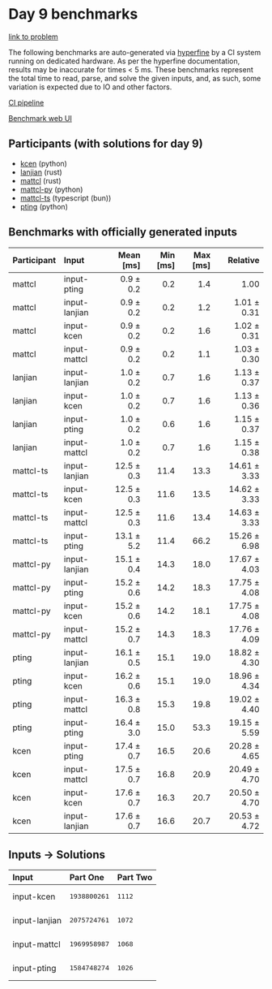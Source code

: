 # Day 9 benchmarks

[link to problem](https://adventofcode.com/2023/day/9)

The following benchmarks are auto-generated via
[hyperfine](https://github.com/sharkdp/hyperfine) by a CI system running on
dedicated hardware. As per the hyperfine documentation, results may be
inaccurate for times < 5 ms. These benchmarks represent the total time to read,
parse, and solve the given inputs, and, as such, some variation is expected due
to IO and other factors.

[CI pipeline](http://ci.papercode.net:8080/teams/main/pipelines/aoc2023)

[Benchmark web UI](https://aoc.ancalagon.black)


## Participants (with solutions for day 9)

- [kcen](https://github.com/kcen/aoc2023) (python)
- [lanjian](https://github.com/lanjian/aoc-2023) (rust)
- [mattcl](https://github.com/mattcl/aoc2023) (rust)
- [mattcl-py](https://github.com/mattcl/aoc2023-py) (python)
- [mattcl-ts](https://github.com/mattcl/aoc2023-js) (typescript (bun))
- [pting](https://github.com/pting/aoc2023) (python)


## Benchmarks with officially generated inputs

| Participant | Input | Mean [ms] | Min [ms] | Max [ms] | Relative |
|:---|:---|---:|---:|---:|---:|
| mattcl | input-pting | 0.9 ± 0.2 | 0.2 | 1.4 | 1.00 |
| mattcl | input-lanjian | 0.9 ± 0.2 | 0.2 | 1.2 | 1.01 ± 0.31 |
| mattcl | input-kcen | 0.9 ± 0.2 | 0.2 | 1.6 | 1.02 ± 0.31 |
| mattcl | input-mattcl | 0.9 ± 0.2 | 0.2 | 1.1 | 1.03 ± 0.30 |
| lanjian | input-lanjian | 1.0 ± 0.2 | 0.7 | 1.6 | 1.13 ± 0.37 |
| lanjian | input-kcen | 1.0 ± 0.2 | 0.7 | 1.6 | 1.13 ± 0.36 |
| lanjian | input-pting | 1.0 ± 0.2 | 0.6 | 1.6 | 1.15 ± 0.37 |
| lanjian | input-mattcl | 1.0 ± 0.2 | 0.7 | 1.6 | 1.15 ± 0.38 |
| mattcl-ts | input-lanjian | 12.5 ± 0.3 | 11.4 | 13.3 | 14.61 ± 3.33 |
| mattcl-ts | input-kcen | 12.5 ± 0.3 | 11.6 | 13.5 | 14.62 ± 3.33 |
| mattcl-ts | input-mattcl | 12.5 ± 0.3 | 11.6 | 13.4 | 14.63 ± 3.33 |
| mattcl-ts | input-pting | 13.1 ± 5.2 | 11.4 | 66.2 | 15.26 ± 6.98 |
| mattcl-py | input-lanjian | 15.1 ± 0.4 | 14.3 | 18.0 | 17.67 ± 4.03 |
| mattcl-py | input-pting | 15.2 ± 0.6 | 14.2 | 18.3 | 17.75 ± 4.08 |
| mattcl-py | input-kcen | 15.2 ± 0.6 | 14.2 | 18.1 | 17.75 ± 4.08 |
| mattcl-py | input-mattcl | 15.2 ± 0.7 | 14.3 | 18.3 | 17.76 ± 4.09 |
| pting | input-lanjian | 16.1 ± 0.5 | 15.1 | 19.0 | 18.82 ± 4.30 |
| pting | input-kcen | 16.2 ± 0.6 | 15.1 | 19.0 | 18.96 ± 4.34 |
| pting | input-mattcl | 16.3 ± 0.8 | 15.3 | 19.8 | 19.02 ± 4.40 |
| pting | input-pting | 16.4 ± 3.0 | 15.0 | 53.3 | 19.15 ± 5.59 |
| kcen | input-pting | 17.4 ± 0.7 | 16.5 | 20.6 | 20.28 ± 4.65 |
| kcen | input-mattcl | 17.5 ± 0.7 | 16.8 | 20.9 | 20.49 ± 4.70 |
| kcen | input-kcen | 17.6 ± 0.7 | 16.3 | 20.7 | 20.50 ± 4.70 |
| kcen | input-lanjian | 17.6 ± 0.7 | 16.6 | 20.7 | 20.53 ± 4.72 |


## Inputs -> Solutions

| Input | Part One | Part Two |
|:---|:---|:---|
|input-kcen|<pre>1938800261</pre>|<pre>1112</pre>|
|input-lanjian|<pre>2075724761</pre>|<pre>1072</pre>|
|input-mattcl|<pre>1969958987</pre>|<pre>1068</pre>|
|input-pting|<pre>1584748274</pre>|<pre>1026</pre>|